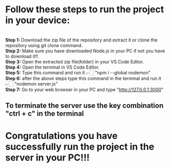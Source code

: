 <b><h1>Follow these steps to run the project in your device:</h1></b>
<br>
**Step 1:** Download the zip file of the repository and extract it or clone the repository using git clone command.
<br>
**Step 2:** Make sure you have downloaded Node.js in your PC if not you have to download it!!.
<br>
**Step 3:** Open the extracted zip file(folder) in your VS Code Editor.
<br>
**Step 4:** Open the terminal in VS Code Editor.
<br>
**Step 5:** Type this command and run it 👉🏻 "npm i --global nodemon"
<br>
**Step 6:** after the above steps type this command in the terminal and run it 👉🏻 "nodemon server.js"
<br>
**Step 7:** Go to your web browser in your PC and type "http://127.0.0.1:3000"

<h2>To terminate the server use the key combination "ctrl + c" in the terminal</h2>

<h1>Congratulations you have successfully run the project in the server in your PC!!!</h1>
